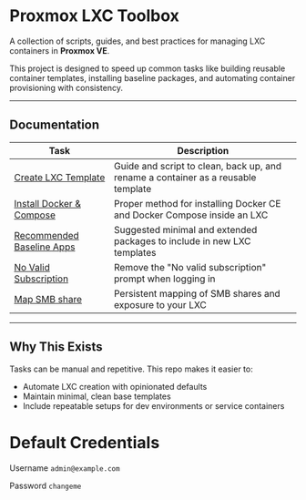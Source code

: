 # Proxmox LXC Toolbox

A collection of scripts, guides, and best practices for managing LXC containers in **Proxmox VE**.

This project is designed to speed up common tasks like building reusable container templates, installing baseline packages, and automating container provisioning with consistency.

---

## Documentation

| Task | Description |
|------|-------------|
| [Create LXC Template](./NewCTTemplate.md) | Guide and script to clean, back up, and rename a container as a reusable template |
| [Install Docker & Compose](../Docker/README.md) | Proper method for installing Docker CE and Docker Compose inside an LXC |
| [Recommended Baseline Apps](./baselineApps.md) | Suggested minimal and extended packages to include in new LXC templates |
| [No Valid Subscription](./NoValidSubscription.md) | Remove the "No valid subscription" prompt when logging in |
| [Map SMB share](./SMBmap.md) | Persistent mapping of SMB shares and exposure to your LXC |

---

## Why This Exists

Tasks can be manual and repetitive. This repo makes it easier to:

- Automate LXC creation with opinionated defaults
- Maintain minimal, clean base templates
- Include repeatable setups for dev environments or service containers

# Default Credentials
Username `admin@example.com`

Password `changeme`
